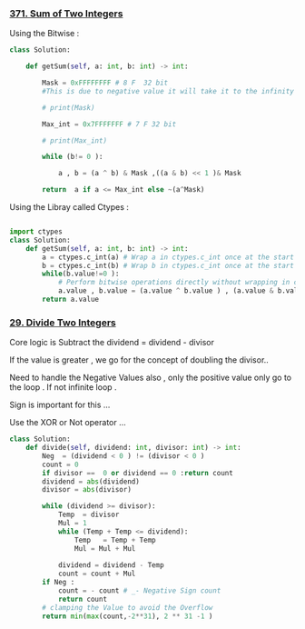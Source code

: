 ### [371. Sum of Two Integers](https://leetcode.com/problems/sum-of-two-integers/)

Using the Bitwise :

```python 
class Solution:

    def getSum(self, a: int, b: int) -> int:

        Mask = 0xFFFFFFFF # 8 F  32 bit  
        #This is due to negative value it will take it to the infinity

        # print(Mask)

        Max_int = 0x7FFFFFFF # 7 F 32 bit 

        # print(Max_int)

        while (b!= 0 ):

            a , b = (a ^ b) & Mask ,((a & b) << 1 )& Mask  

        return  a if a <= Max_int else ~(a^Mask)
```

Using the Libray  called Ctypes  : 

```python 

import ctypes
class Solution:
    def getSum(self, a: int, b: int) -> int:
        a = ctypes.c_int(a) # Wrap a in ctypes.c_int once at the start
        b = ctypes.c_int(b) # Wrap b in ctypes.c_int once at the start
        while(b.value!=0 ):
            # Perform bitwise operations directly without wrapping in ctypes.c_int
            a.value , b.value = (a.value ^ b.value ) , (a.value & b.value ) << 1 
        return a.value  
```



### [29. Divide Two Integers](https://leetcode.com/problems/divide-two-integers/)


 Core logic is Subtract the  dividend = dividend - divisor  

If the value is greater , we go for the concept of doubling the  divisor.. 

Need to handle the Negative Values also , only the positive value only go to the  loop . If not 
infinite loop .

Sign is important for this ... 

Use the XOR or Not operator ...

```python 
class Solution:
    def divide(self, dividend: int, divisor: int) -> int:
        Neg  = (dividend < 0 ) != (divisor < 0 ) 
        count = 0 
        if divisor ==  0 or dividend == 0 :return count 
        dividend = abs(dividend)
        divisor = abs(divisor)

        while (dividend >= divisor):
            Temp  = divisor 
            Mul = 1
            while (Temp + Temp <= dividend):
                Temp   = Temp + Temp 
                Mul = Mul + Mul 
            
            dividend = dividend - Temp 
            count = count + Mul 
        if Neg :
            count = - count # _- Negative Sign count 
            return count 
		# clamping the Value to avoid the Overflow  
        return min(max(count,-2**31), 2 ** 31 -1 )

        
```